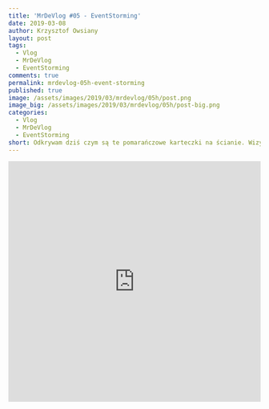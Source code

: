 ```yaml
---
title: 'MrDeVlog #05 - EventStorming'
date: 2019-03-08
author: Krzysztof Owsiany
layout: post
tags:
  - Vlog
  - MrDeVlog
  - EventStorming
comments: true
permalink: mrdevlog-05h-event-storming
published: true
image: /assets/images/2019/03/mrdevlog/05h/post.png
image_big: /assets/images/2019/03/mrdevlog/05h/post-big.png
categories:
  - Vlog
  - MrDeVlog
  - EventStorming
short: Odkrywam dziś czym są te pomarańczowe karteczki na ścianie. Wizyta w Lesznie i kawiarni DolceLate. Dzień Kobiet ponownie nastał i ostatecznie o <b class='event-color'>Event</b><b class='command-color'>Storming</b>-u.
---
```



<div width="640" height="480" style="margin-left:auto; margin-right:auto;">
<embed width="100%" height="480" src="https://www.youtube.com/embed/uSR5CRUoGXk"/>
</div >